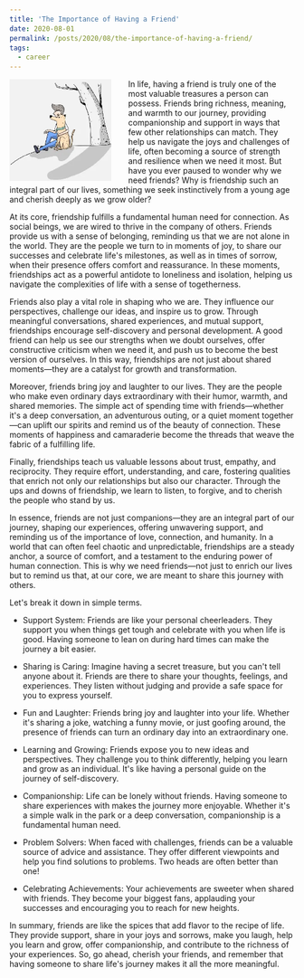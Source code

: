 ```yaml
---
title: 'The Importance of Having a Friend'
date: 2020-08-01
permalink: /posts/2020/08/the-importance-of-having-a-friend/
tags:
  - career
---
```


<img width="180" alt="dog puppy friend" src="/images/posts/the-importance-of-having-a-friend.webp" style="float: left; margin-right: 30px;" /> In life, having a friend is truly one of the most valuable treasures a person can possess. Friends bring richness, meaning, and warmth to our journey, providing companionship and support in ways that few other relationships can match. They help us navigate the joys and challenges of life, often becoming a source of strength and resilience when we need it most. But have you ever paused to wonder why we need friends? Why is friendship such an integral part of our lives, something we seek instinctively from a young age and cherish deeply as we grow older?

At its core, friendship fulfills a fundamental human need for connection. As social beings, we are wired to thrive in the company of others. Friends provide us with a sense of belonging, reminding us that we are not alone in the world. They are the people we turn to in moments of joy, to share our successes and celebrate life's milestones, as well as in times of sorrow, when their presence offers comfort and reassurance. In these moments, friendships act as a powerful antidote to loneliness and isolation, helping us navigate the complexities of life with a sense of togetherness.

Friends also play a vital role in shaping who we are. They influence our perspectives, challenge our ideas, and inspire us to grow. Through meaningful conversations, shared experiences, and mutual support, friendships encourage self-discovery and personal development. A good friend can help us see our strengths when we doubt ourselves, offer constructive criticism when we need it, and push us to become the best version of ourselves. In this way, friendships are not just about shared moments—they are a catalyst for growth and transformation.

Moreover, friends bring joy and laughter to our lives. They are the people who make even ordinary days extraordinary with their humor, warmth, and shared memories. The simple act of spending time with friends—whether it's a deep conversation, an adventurous outing, or a quiet moment together—can uplift our spirits and remind us of the beauty of connection. These moments of happiness and camaraderie become the threads that weave the fabric of a fulfilling life.

Finally, friendships teach us valuable lessons about trust, empathy, and reciprocity. They require effort, understanding, and care, fostering qualities that enrich not only our relationships but also our character. Through the ups and downs of friendship, we learn to listen, to forgive, and to cherish the people who stand by us.

In essence, friends are not just companions—they are an integral part of our journey, shaping our experiences, offering unwavering support, and reminding us of the importance of love, connection, and humanity. In a world that can often feel chaotic and unpredictable, friendships are a steady anchor, a source of comfort, and a testament to the enduring power of human connection. This is why we need friends—not just to enrich our lives but to remind us that, at our core, we are meant to share this journey with others.

Let's break it down in simple terms.

* Support System:
Friends are like your personal cheerleaders. They support you when things get tough and celebrate with you when life is good. Having someone to lean on during hard times can make the journey a bit easier.

* Sharing is Caring:
Imagine having a secret treasure, but you can't tell anyone about it. Friends are there to share your thoughts, feelings, and experiences. They listen without judging and provide a safe space for you to express yourself.

* Fun and Laughter:
Friends bring joy and laughter into your life. Whether it's sharing a joke, watching a funny movie, or just goofing around, the presence of friends can turn an ordinary day into an extraordinary one.

* Learning and Growing:
Friends expose you to new ideas and perspectives. They challenge you to think differently, helping you learn and grow as an individual. It's like having a personal guide on the journey of self-discovery.

* Companionship:
Life can be lonely without friends. Having someone to share experiences with makes the journey more enjoyable. Whether it's a simple walk in the park or a deep conversation, companionship is a fundamental human need.

* Problem Solvers:
When faced with challenges, friends can be a valuable source of advice and assistance. They offer different viewpoints and help you find solutions to problems. Two heads are often better than one!

* Celebrating Achievements:
Your achievements are sweeter when shared with friends. They become your biggest fans, applauding your successes and encouraging you to reach for new heights.

In summary, friends are like the spices that add flavor to the recipe of life. They provide support, share in your joys and sorrows, make you laugh, help you learn and grow, offer companionship, and contribute to the richness of your experiences. So, go ahead, cherish your friends, and remember that having someone to share life's journey makes it all the more meaningful.

